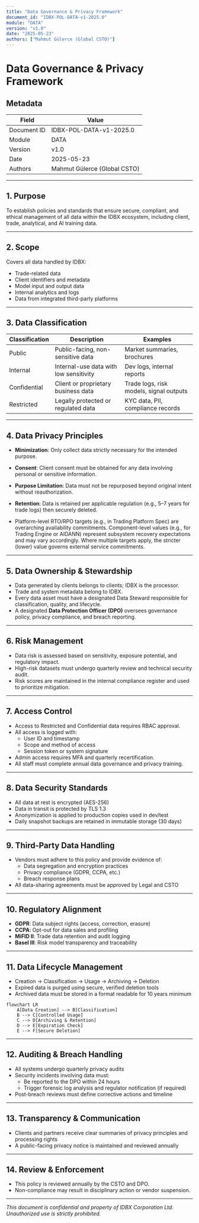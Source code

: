 ```yaml
---
title: "Data Governance & Privacy Framework"
document_id: "IDBX-POL-DATA-v1-2025.0"
module: "DATA"
version: "v1.0"
date: "2025-05-23"
authors: ["Mahmut Gülerce (Global CSTO)"]
---
```


# Data Governance & Privacy Framework

## Metadata

| Field         | Value                                  |
|---------------|----------------------------------------|
| Document ID   | IDBX-POL-DATA-v1-2025.0                |
| Module        | DATA                                   |
| Version       | v1.0                                   |
| Date          | 2025-05-23             |
| Authors       | Mahmut Gülerce (Global CSTO)           |

---

## 1. Purpose

To establish policies and standards that ensure secure, compliant, and ethical management of all data within the IDBX ecosystem, including client, trade, analytical, and AI training data.

---

## 2. Scope

Covers all data handled by IDBX:
- Trade-related data
- Client identifiers and metadata
- Model input and output data
- Internal analytics and logs
- Data from integrated third-party platforms

---

## 3. Data Classification

| Classification | Description                            | Examples                                 |
|----------------|----------------------------------------|------------------------------------------|
| Public         | Public-facing, non-sensitive data       | Market summaries, brochures              |
| Internal       | Internal-use data with low sensitivity  | Dev logs, internal reports               |
| Confidential   | Client or proprietary business data     | Trade logs, risk models, signal outputs  |
| Restricted     | Legally protected or regulated data     | KYC data, PII, compliance records        |

---

## 4. Data Privacy Principles

- **Minimization**: Only collect data strictly necessary for the intended purpose.
- **Consent**: Client consent must be obtained for any data involving personal or sensitive information.
- **Purpose Limitation**: Data must not be repurposed beyond original intent without reauthorization.
- **Retention**: Data is retained per applicable regulation (e.g., 5–7 years for trade logs) then securely deleted.

- Platform-level RTO/RPO targets (e.g., in Trading Platform Spec) are overarching availability commitments. Component-level values (e.g., for Trading Engine or AIDANN) represent subsystem recovery expectations and may vary accordingly. Where multiple targets apply, the stricter (lower) value governs external service commitments.
---

## 5. Data Ownership & Stewardship

- Data generated by clients belongs to clients; IDBX is the processor.
- Trade and system metadata belong to IDBX.
- Every data asset must have a designated Data Steward responsible for classification, quality, and lifecycle.
- A designated **Data Protection Officer (DPO)** oversees governance policy, privacy compliance, and breach reporting.

---

## 6. Risk Management

- Data risk is assessed based on sensitivity, exposure potential, and regulatory impact.
- High-risk datasets must undergo quarterly review and technical security audit.
- Risk scores are maintained in the internal compliance register and used to prioritize mitigation.

---

## 7. Access Control

- Access to Restricted and Confidential data requires RBAC approval.
- All access is logged with:
  - User ID and timestamp
  - Scope and method of access
  - Session token or system signature
- Admin access requires MFA and quarterly recertification.
- All staff must complete annual data governance and privacy training.

---

## 8. Data Security Standards

- All data at rest is encrypted (AES-256)
- Data in transit is protected by TLS 1.3
- Anonymization is applied to production copies used in dev/test
- Daily snapshot backups are retained in immutable storage (30 days)

---

## 9. Third-Party Data Handling

- Vendors must adhere to this policy and provide evidence of:
  - Data segregation and encryption practices
  - Privacy compliance (GDPR, CCPA, etc.)
  - Breach response plans
- All data-sharing agreements must be approved by Legal and CSTO

---

## 10. Regulatory Alignment

- **GDPR**: Data subject rights (access, correction, erasure)
- **CCPA**: Opt-out for data sales and profiling
- **MiFID II**: Trade data retention and audit logging
- **Basel III**: Risk model transparency and traceability

---

## 11. Data Lifecycle Management

- Creation → Classification → Usage → Archiving → Deletion
- Expired data is purged using secure, verified deletion tools
- Archived data must be stored in a format readable for 10 years minimum

```mermaid
flowchart LR
    A[Data Creation] --> B[Classification]
    B --> C[Controlled Usage]
    C --> D[Archiving & Retention]
    D --> E[Expiration Check]
    E --> F[Secure Deletion]
```

---

## 12. Auditing & Breach Handling

- All systems undergo quarterly privacy audits
- Security incidents involving data must:
  - Be reported to the DPO within 24 hours
  - Trigger forensic log analysis and regulator notification (if required)
- Post-breach reviews must define corrective actions and timeline

---

## 13. Transparency & Communication

- Clients and partners receive clear summaries of privacy principles and processing rights
- A public-facing privacy notice is maintained and reviewed annually

---

## 14. Review & Enforcement

- This policy is reviewed annually by the CSTO and DPO.
- Non-compliance may result in disciplinary action or vendor suspension.

---

*This document is confidential and property of IDBX Corporation Ltd. Unauthorized use is strictly prohibited.*
